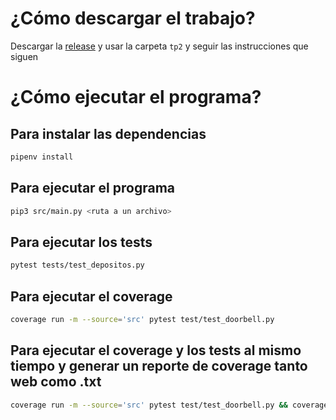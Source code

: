 # ¿Cómo descargar el trabajo?

Descargar la [release]() y usar la carpeta `tp2` y seguir las instrucciones que siguen

# ¿Cómo ejecutar el programa?

## Para instalar las dependencias

```bash
pipenv install
```

## Para ejecutar el programa

```bash
pip3 src/main.py <ruta a un archivo>
```

## Para ejecutar los tests
```bash
pytest tests/test_depositos.py
```

## Para ejecutar el coverage
```bash
coverage run -m --source='src' pytest test/test_doorbell.py
```

## Para ejecutar el coverage y los tests al mismo tiempo y generar un reporte de coverage tanto web como .txt
```bash
coverage run -m --source='src' pytest test/test_doorbell.py && coverage report -m > coverage.txt && coverage html
```
